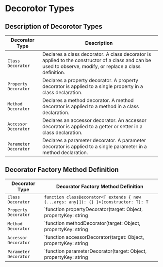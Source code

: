 # Decorotor Types

## Description of Decorotor Types

| Decorator Type        | Description                                                                                                             |
|-----------------------|-------------------------------------------------------------------------------------------------------------------------|
| `Class Decorator`     | Declares a class decorator. A class decorator is applied to the constructor of a class and can be used to observe, modify, or replace a class definition. |
| `Property Decorator`  | Declares a property decorator. A property decorator is applied to a single property in a class declaration.             |
| `Method Decorator`    | Declares a method decorator. A method decorator is applied to a method in a class declaration.                          |
| `Accessor Decorator`  | Declares an accessor decorator. An accessor decorator is applied to a getter or setter in a class declaration.          |
| `Parameter Decorator` | Declares a parameter decorator. A parameter decorator is applied to a single parameter in a method declaration.         |

## Decorator Factory Method Definition

| Decorator Type        | Decorator Factory Method Definition                                     |
|-----------------------|--------------------------------------------------------------------------|
| `Class Decorator`     | `function classDecorator<T extends { new (...args: any[]): {} }>(constructor: T): T` |
| `Property Decorator`  | `function propertyDecorator(target: Object, propertyKey: string | symbol): void`  |
| `Method Decorator`    | `function methodDecorator(target: Object, propertyKey: string | symbol, descriptor: TypedPropertyDescriptor<any>): void` |
| `Accessor Decorator`  | `function accessorDecorator(target: Object, propertyKey: string | symbol, descriptor: TypedPropertyDescriptor<any>): void` |
| `Parameter Decorator` | `function parameterDecorator(target: Object, propertyKey: string | symbol, parameterIndex: number): void` |
